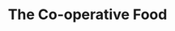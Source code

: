---
title: "The Co-operative Food"
url: /derby/the-co-operative-food-kedleston-road/
shop: Supermarkt
---